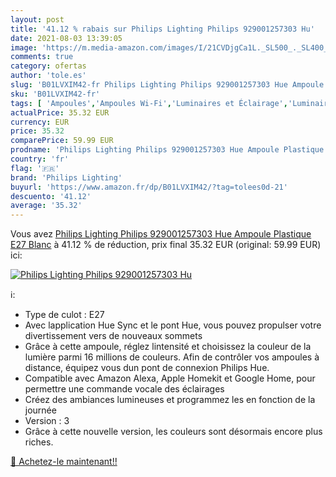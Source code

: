 ```yaml
---
layout: post
title: '41.12 % rabais sur Philips Lighting Philips 929001257303 Hu'
date: 2021-08-03 13:39:05
image: 'https://m.media-amazon.com/images/I/21CVDjgCa1L._SL500_._SL400_.jpg'
comments: true
category: ofertas
author: 'tole.es'
slug: 'B01LVXIM42-fr Philips Lighting Philips 929001257303 Hue Ampoule...'
sku: 'B01LVXIM42-fr'
tags: [ 'Ampoules','Ampoules Wi-Fi','Luminaires et Éclairage','Luminaires et éclairage','philips lighting', ]
actualPrice: 35.32 EUR
currency: EUR
price: 35.32
comparePrice: 59.99 EUR
prodname: 'Philips Lighting Philips 929001257303 Hue Ampoule Plastique E27 Blanc'
country: 'fr'
flag: '🇫🇷'
brand: 'Philips Lighting'
buyurl: 'https://www.amazon.fr/dp/B01LVXIM42/?tag=tolees0d-21'
descuento: '41.12'
average: '35.32'
---
```


Vous avez [Philips Lighting Philips 929001257303 Hue Ampoule Plastique E27 Blanc](https://www.amazon.fr/dp/B01LVXIM42/?tag=tolees0d-21)  à  41.12 % de réduction, prix final  35.32 EUR (original: 59.99 EUR) ici:

[![Philips Lighting Philips 929001257303 Hu](https://m.media-amazon.com/images/I/21CVDjgCa1L._SL500_._SL400_.jpg)](https://www.amazon.fr/dp/B01LVXIM42/?tag=tolees0d-21)

ℹ️:

- Type de culot : E27
- Avec lapplication Hue Sync et le pont Hue, vous pouvez propulser votre divertissement vers de nouveaux sommets
- Grâce à cette ampoule, réglez lintensité et choisissez la couleur de la lumière parmi 16 millions de couleurs. Afin de contrôler vos ampoules à distance, équipez vous dun pont de connexion Philips Hue.
- Compatible avec Amazon Alexa, Apple Homekit et Google Home, pour permettre une commande vocale des éclairages
- Créez des ambiances lumineuses et programmez les en fonction de la journée
- Version : 3
- Grâce à cette nouvelle version, les couleurs sont désormais encore plus riches.

[🛒 Achetez-le maintenant!!](https://www.amazon.fr/dp/B01LVXIM42/?tag=tolees0d-21)
